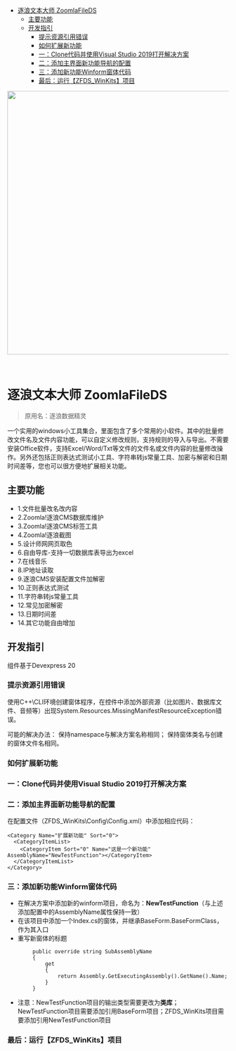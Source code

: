 
<!-- TOC -->

- [逐浪文本大师 ZoomlaFileDS](#逐浪文本大师-zoomlafileds)
    - [主要功能](#主要功能)
    - [开发指引](#开发指引)
        - [提示资源引用错误](#提示资源引用错误)
        - [如何扩展新功能](#如何扩展新功能)
        - [一：Clone代码并使用Visual Studio 2019打开解决方案](#一clone代码并使用visual-studio-2019打开解决方案)
        - [二：添加主界面新功能导航的配置](#二添加主界面新功能导航的配置)
        - [三：添加新功能Winform窗体代码](#三添加新功能winform窗体代码)
        - [最后：运行【ZFDS_WinKits】项目](#最后运行zfds_winkits项目)

<!-- /TOC -->


<p align="center">
  <a href="http://www.z01.com/">
    <img src="https://code.z01.com/img/zoomla_logo.svg" width="600">
  </a>
</p>
<br>

# 逐浪文本大师 ZoomlaFileDS
> 原用名：逐浪数据精灵


一个实用的windows小工具集合，里面包含了多个常用的小软件。其中的批量修改文件名及文件内容功能，可以自定义修改规则，支持规则的导入与导出。不需要安装Office软件，支持Excel/Word/Txt等文件的文件名或文件内容的批量修改操作。另外还包括正则表达式测试小工具、字符串转js常量工具、加密与解密和日期时间差等，您也可以很方便地扩展相关功能。


## 主要功能

- 1.文件批量改名改内容
- 2.Zoomla!逐浪CMS数据库维护
- 3.Zoomla!逐浪CMS标签工具
- 4.Zoomla!逐浪截图
- 5.设计师网网页取色
- 6.自由导库-支持一切数据库表导出为excel
- 7.在线音乐
- 8.IP地址读取
- 9.逐浪CMS安装配置文件加解密
- 10.正则表达式测试
- 11.字符串转js常量工具
- 12.常见加密解密
- 13.日期时间差
- 14.其它功能自由增加


## 开发指引

组件基于Devexpress 20

###  提示资源引用错误
使用C++\CLI环境创建窗体程序，在控件中添加外部资源（比如图片、数据库文件、音频等）出现System.Resources.MissingManifestResourceException错误。

可能的解决办法：
保持namespace与解决方案名称相同；
保持窗体类名与创建的窗体文件名相同。


### 如何扩展新功能


### 一：Clone代码并使用Visual Studio 2019打开解决方案


### 二：添加主界面新功能导航的配置

在配置文件（ZFDS_WinKits\Config\Config.xml）中添加相应代码：

```
<Category Name="扩展新功能" Sort="0">
  <CategoryItemList>
    <CategoryItem Sort="0" Name="这是一个新功能" AssemblyName="NewTestFunction"></CategoryItem>
  </CategoryItemList>
</Category>
```

### 三：添加新功能Winform窗体代码

- 在解决方案中添加新的winform项目，命名为：**NewTestFunction**（与上述添加配置中的AssemblyName属性保持一致）
- 在该项目中添加一个Index.cs的窗体，并继承BaseForm.BaseFormClass，作为其入口
- 重写新窗体的标题
```
        public override string SubAssemblyName
        {
            get
            {
                return Assembly.GetExecutingAssembly().GetName().Name;
            }
        } 
```

- 注意：NewTestFunction项目的输出类型需要更改为**类库**；NewTestFunction项目需要添加引用BaseForm项目；ZFDS_WinKits项目需要添加引用NewTestFunction项目

### 最后：运行【ZFDS_WinKits】项目